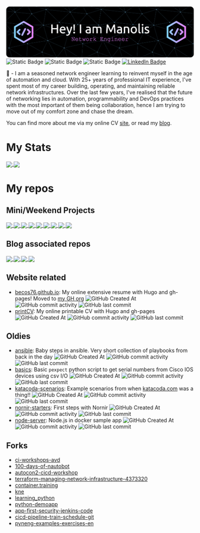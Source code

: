 ![Header](gh-header.png)
![Static Badge](https://img.shields.io/badge/AKA-becos76-purple?style=plastic)
![Static Badge](https://img.shields.io/badge/Location-Greece-purple?style=plastic)
![Static Badge](https://img.shields.io/badge/Working-Remotely-purple?style=plastic)
[![LinkedIn Badge](https://img.shields.io/badge/LinkedIn-becos-Informational?style=plastic&logo=linkedin&color=purple)](https://www.linkedin.com/in/becos/)

👋 - I am a seasoned network engineer learning to reinvent myself in the age of automation and cloud. With 25+ years of professional IT experience, I've spent most of my career building, operating, and maintaining reliable network infrastructures. Over the last few years, I've realised that the future of networking lies in automation, programmability and DevOps practices with the most important of them being collaboration, hence I am trying to move out of my comfort zone and chase the dream.

You can find more about me via my online CV [site](https://becos76.github.io), or read my [blog](https://net4fungr.github.io).

# My Stats
<a href="https://github.com/anuraghazra/github-readme-stats">
  <img height=200 align="center" src="https://github-readme-stats.vercel.app/api/top-langs?username=becos76&layout=compact&langs_count=20&card_width=320&theme=dracula" />
</a>
<a href="https://github.com/anuraghazra/github-readme-stats">
  <img height=200 align="center" src="https://github-readme-stats.vercel.app/api?username=becos76&theme=dracula" />
</a>

# My repos

## Mini/Weekend Projects

<a href="https://github.com/becos76/nautobot-100days-devcontainer">
  <img align="center" src="https://github-readme-stats.vercel.app/api/pin/?username=becos76&repo=nautobot-100days-devcontainer&theme=dracula" />
</a>
<a href="https://github.com/becos76/nautobot-100days-jobs">
  <img align="center" src="https://github-readme-stats.vercel.app/api/pin/?username=becos76&repo=nautobot-100days-jobs&theme=dracula" />
</a>
<a href="https://github.com/becos76/netbox-customisations">
  <img align="center" src="https://github-readme-stats.vercel.app/api/pin/?username=becos76&repo=netbox-customisations&theme=dracula" />
</a>
<a href="https://github.com/becos76/netbox-docker-dev">
  <img align="center" src="https://github-readme-stats.vercel.app/api/pin/?username=becos76&repo=netbox-docker-dev&theme=dracula" />
</a>
<a href="https://github.com/becos76/kentik-ua-helm">
  <img align="center" src="https://github-readme-stats.vercel.app/api/pin/?username=becos76&repo=kentik-ua-helm&theme=dracula" />
</a>
<a href="https://github.com/becos76/kproxy-monitor">
  <img align="center" src="https://github-readme-stats.vercel.app/api/pin/?username=becos76&repo=kproxy-monitor&theme=dracula" />
</a>
<a href="https://github.com/becos76/srlinux-kentik-nms">
  <img align="center" src="https://github-readme-stats.vercel.app/api/pin/?username=becos76&repo=srlinux-kentik-nms&theme=dracula" />
</a>
<a href="https://github.com/becos76/clabs-host-kind">
  <img align="center" src="https://github-readme-stats.vercel.app/api/pin/?username=becos76&repo=clabs-host-kind&theme=dracula" />
</a>
<a href="https://github.com/becos76/clab-ceos-evpn">
  <img align="center" src="https://github-readme-stats.vercel.app/api/pin/?username=becos76&repo=clab-ceos-evpn&theme=dracula" />
</a>




## Blog associated repos
<a href="https://github.com/becos76/netlab-iol">
  <img align="center" src="https://github-readme-stats.vercel.app/api/pin/?username=becos76&repo=netlab-iol&theme=dracula" />
</a>
<a href="https://github.com/becos76/kentik-custom-metrics">
  <img align="center" src="https://github-readme-stats.vercel.app/api/pin/?username=becos76&repo=kentik-custom-metrics&theme=dracula" />
</a>
<a href="https://github.com/becos76/kentik-eda">
  <img align="center" src="https://github-readme-stats.vercel.app/api/pin/?username=becos76&repo=kentik-eda&theme=dracula" />
</a>
<a href="https://github.com/becos76/k8s_ansible">
  <img align="center" src="https://github-readme-stats.vercel.app/api/pin/?username=becos76&repo=k8s_ansible&theme=dracula" />
</a>




## Website related
- [becos76.github.io](https://github.com/becos76/becos76.github.io): 
My online extensive resume with Hugo and gh-pages! Moved to [my GH org](https://github.com/bytewise-me-org/onlineCV)
![GitHub Created At](https://img.shields.io/github/created-at/becos76/becos76.github.io) 
![GitHub commit activity](https://img.shields.io/github/commit-activity/t/becos76/becos76.github.io)
![GitHub last commit](https://img.shields.io/github/last-commit/becos76/becos76.github.io)
- [printCV](https://github.com/becos76/printCV): 
My online printable CV with Hugo and gh-pages
![GitHub Created At](https://img.shields.io/github/created-at/becos76/printCV) 
![GitHub commit activity](https://img.shields.io/github/commit-activity/t/becos76/printCV)
![GitHub last commit](https://img.shields.io/github/last-commit/becos76/printCV)
## Oldies
- [ansible](https://github.com/becos76/ansible): 
Baby steps in ansible. Very short collection of playbooks from back in the day 
![GitHub Created At](https://img.shields.io/github/created-at/becos76/ansible) 
![GitHub commit activity](https://img.shields.io/github/commit-activity/t/becos76/ansible)
![GitHub last commit](https://img.shields.io/github/last-commit/becos76/ansible)
- [basics](https://github.com/becos76/basics): 
Basic `pexpect` python script to get serial numbers from Cisco IOS devices using csv I/O
![GitHub Created At](https://img.shields.io/github/created-at/becos76/basics) 
![GitHub commit activity](https://img.shields.io/github/commit-activity/t/becos76/basics)
![GitHub last commit](https://img.shields.io/github/last-commit/becos76/basics)
- [katacoda-scenarios](https://github.com/becos76/katacoda-scenarios): 
Example scenarios from when [katacoda.com](https://katacoda.com) was a thing!!
![GitHub Created At](https://img.shields.io/github/created-at/becos76/katacoda-scenarios) 
![GitHub commit activity](https://img.shields.io/github/commit-activity/t/becos76/katacoda-scenarios)
![GitHub last commit](https://img.shields.io/github/last-commit/becos76/katacoda-scenarios)
- [nornir-starters](https://github.com/becos76/nornir-starters): 
First steps with Nornir
![GitHub Created At](https://img.shields.io/github/created-at/becos76/nornir-starters) 
![GitHub commit activity](https://img.shields.io/github/commit-activity/t/becos76/nornir-starters)
![GitHub last commit](https://img.shields.io/github/last-commit/becos76/nornir-starters)
- [node-server](https://github.com/becos76/node-server): 
Node.js in docker sample app
![GitHub Created At](https://img.shields.io/github/created-at/becos76/node-server) 
![GitHub commit activity](https://img.shields.io/github/commit-activity/t/becos76/node-server)
![GitHub last commit](https://img.shields.io/github/last-commit/becos76/node-server)
## Forks
- [ci-workshops-avd](https://github.com/becos76/ci-workshops-avd)
- [100-days-of-nautobot](https://github.com/becos76/100-days-of-nautobot)
- [autocon2-cicd-workshop](https://github.com/becos76/autocon2-cicd-workshop)
- [terraform-managing-network-infrastructure-4373320](https://github.com/becos76/terraform-managing-network-infrastructure-4373320)
- [container.training](https://github.com/becos76/container.training)
- [kne](https://github.com/becos76/kne)
- [learning_python](https://github.com/becos76/learning_python)
- [python-demoapp](https://github.com/becos76/python-demoapp)
- [app-first-security-jenkins-code](https://github.com/becos76/app-first-security-jenkins-code)
- [cicd-pipeline-train-schedule-git](https://github.com/becos76/cicd-pipeline-train-schedule-git)
- [pyneng-examples-exercises-en](https://github.com/becos76/pyneng-examples-exercises-en)